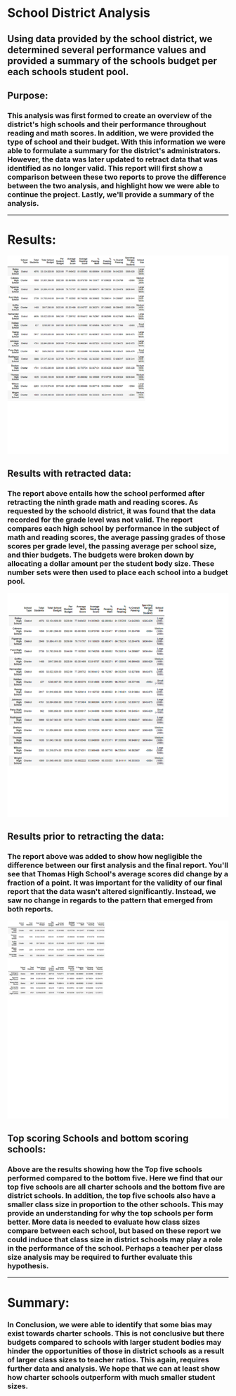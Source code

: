 # School District Analysis
## Using data provided by the school district, we determined several performance values and provided a summary of the schools budget per each schools student pool. 
## Purpose:
### This analysis was first formed to create an overview of the district's high schools and their performance throughout reading and math scores. In addition, we were provided the type of school and their budget. With this information we were able to formulate a summary for the district's administrators. However, the data was later updated to retract data that was identified as no longer valid. This report will first show a comparison between these two reports to prove the difference between the two analysis, and highlight how we were able to continue the project. Lastly, we'll provide a summary of the analysis. 
---
# Results:
![Final_Report](https://github.com/Gdreyes172/School_District_Analysis/blob/main/Resources/PyCitySchool_Challenge_results.png)
## Results with retracted data:
### The report above entails how the school performed after retracting the ninth grade math and reading scores. As requested by the schoold district, it was found that the data recorded for the grade level was not valid. The report compares each high school by performance in the subject of math and reading scores, the average passing grades of those scores per grade level, the passing average per school size, and thier budgets. The budgets were broken down by allocating a dollar amount per the student body size. These number sets were then used to place each school into a budget pool.
![First_Report](https://github.com/Gdreyes172/School_District_Analysis/blob/main/Resources/PyCitySchool_results.png)
## Results prior to retracting the data:
### The report above was added to show how negligible the difference between our first analysis and the final report. You'll see that Thomas High School's average scores did change by a fraction of a point. It was important for the validity of our final report that the data wasn't altered significantly. Instead, we saw no change in regards to the pattern that emerged from both reports. 
![Top:Bottom_Scores](https://github.com/Gdreyes172/School_District_Analysis/blob/main/Resources/PyCitySchool_Challenge_Top_BottomSchools.png)
## Top scoring Schools and bottom scoring schools:
### Above are the results showing how the Top five schools performed compared to the bottom five. Here we find that our top five schools are all charter schools and the bottom five are district schools. In addition, the top five schools also have a smaller class size in proportion to the other schools. This may provide an understanding for why the top schools per form better. More data is needed to evaluate how class sizes compare between each school, but based on these report we could induce that class size in district schools may play a role in the performance of the school. Perhaps a teacher per class size analysis may be required to further evaluate this hypothesis. 
---
# Summary:
### In Conclusion, we were able to identify that some bias may exist towards charter schools. This is not conclusive but there budgets compared to schools with larger student bodies may hinder the opportunities of those in district schools as a result of larger class sizes to teacher ratios. This again, requires further data and analysis. We hope that we can at least show how charter schools outperform with much smaller student sizes. 
